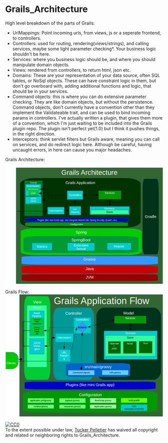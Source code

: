 # Grails_Architecture

High level breakdown of the parts of Grails:
* UrlMappings: Point incoming urls, from views, js or a seperate frontend, to controllers.
* Controllers: used for routing, rendering(views/strings), and calling services, maybe some light parameter checking*. Your business logic shouldn't be here.
* Services: where you business logic should be, and where you should manipulate domain objects.
* Views: rendered from controllers, to return html, json etc.
* Domains: These are your representation of your data source, often SQL tables, or NoSql objects. These can have constraint logic in them, but don't go overboard with, adding additional functions and logic, that should be in your services.
* Command objects: this is where you can do extensive parameter checking. They are like domain objects, but without the persistence. Command objects, don't currently have a convention other than they  implement the Validateable trait, and can be used to bind incoming params in controllers. I've actually written a plugin, that gives them more of a convention, which I'm just waiting to be included into the Grails plugin repo. The plugin isn't perfect yet(1.0) but I think it pushes things, in the right direction.
* Interceptors: think servlet filters but Grails aware, meaning you can call on services, and do redirect logic here. Although be careful, having uncaught errors, in here can cause you major headaches.

Grails Architecture:
![Grails Architecture](https://github.com/virtualdogbert/Grails_Architecture/raw/master/Grails_Architecture.png)

Grails Flow:
![Grails Flow](https://github.com/virtualdogbert/Grails_Architecture/raw/master/Grails_Flow.png)


<p xmlns:dct="http://purl.org/dc/terms/">
  <a rel="license"
     href="http://creativecommons.org/publicdomain/zero/1.0/">
    <img src="http://i.creativecommons.org/p/zero/1.0/88x31.png" style="border-style: none;" alt="CC0" />
  </a>
  <br />
  To the extent possible under law,
  <a rel="dct:publisher"
     href="https://github.com/virtualdogbert/Grails_Architecture">
    <span property="dct:title">Tucker Pelletier</span></a>
  has waived all copyright and related or neighboring rights to
  <span property="dct:title">Grails_Architecture</span>.
</p>

